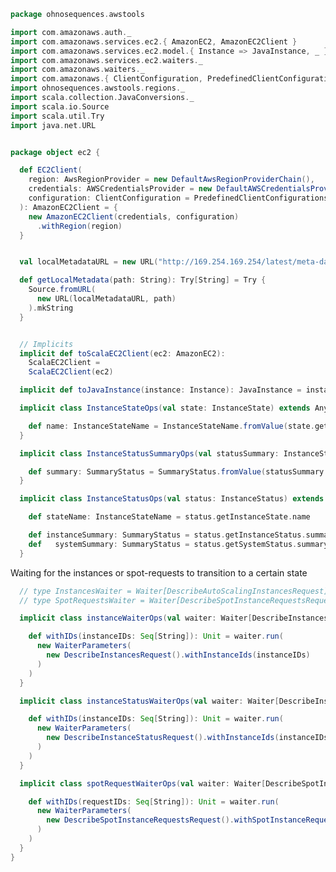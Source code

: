 
```scala
package ohnosequences.awstools

import com.amazonaws.auth._
import com.amazonaws.services.ec2.{ AmazonEC2, AmazonEC2Client }
import com.amazonaws.services.ec2.model.{ Instance => JavaInstance, _ }
import com.amazonaws.services.ec2.waiters._
import com.amazonaws.waiters._
import com.amazonaws.{ ClientConfiguration, PredefinedClientConfigurations }
import ohnosequences.awstools.regions._
import scala.collection.JavaConversions._
import scala.io.Source
import scala.util.Try
import java.net.URL


package object ec2 {

  def EC2Client(
    region: AwsRegionProvider = new DefaultAwsRegionProviderChain(),
    credentials: AWSCredentialsProvider = new DefaultAWSCredentialsProviderChain(),
    configuration: ClientConfiguration = PredefinedClientConfigurations.defaultConfig()
  ): AmazonEC2Client = {
    new AmazonEC2Client(credentials, configuration)
      .withRegion(region)
  }


  val localMetadataURL = new URL("http://169.254.169.254/latest/meta-data/")

  def getLocalMetadata(path: String): Try[String] = Try {
    Source.fromURL(
      new URL(localMetadataURL, path)
    ).mkString
  }


  // Implicits
  implicit def toScalaEC2Client(ec2: AmazonEC2):
    ScalaEC2Client =
    ScalaEC2Client(ec2)

  implicit def toJavaInstance(instance: Instance): JavaInstance = instance.asJava

  implicit class InstanceStateOps(val state: InstanceState) extends AnyVal {

    def name: InstanceStateName = InstanceStateName.fromValue(state.getName)
  }

  implicit class InstanceStatusSummaryOps(val statusSummary: InstanceStatusSummary) extends AnyVal {

    def summary: SummaryStatus = SummaryStatus.fromValue(statusSummary.getStatus)
  }

  implicit class InstanceStatusOps(val status: InstanceStatus) extends AnyVal {

    def stateName: InstanceStateName = status.getInstanceState.name

    def instanceSummary: SummaryStatus = status.getInstanceStatus.summary
    def   systemSummary: SummaryStatus = status.getSystemStatus.summary
  }
```

Waiting for the instances or spot-requests to transition to a certain state

```scala
  // type InstancesWaiter = Waiter[DescribeAutoScalingInstancesRequest]
  // type SpotRequestsWaiter = Waiter[DescribeSpotInstanceRequestsRequest]

  implicit class instanceWaiterOps(val waiter: Waiter[DescribeInstancesRequest]) extends AnyVal {

    def withIDs(instanceIDs: Seq[String]): Unit = waiter.run(
      new WaiterParameters(
        new DescribeInstancesRequest().withInstanceIds(instanceIDs)
      )
    )
  }

  implicit class instanceStatusWaiterOps(val waiter: Waiter[DescribeInstanceStatusRequest]) extends AnyVal {

    def withIDs(instanceIDs: Seq[String]): Unit = waiter.run(
      new WaiterParameters(
        new DescribeInstanceStatusRequest().withInstanceIds(instanceIDs)
      )
    )
  }

  implicit class spotRequestWaiterOps(val waiter: Waiter[DescribeSpotInstanceRequestsRequest]) extends AnyVal {

    def withIDs(requestIDs: Seq[String]): Unit = waiter.run(
      new WaiterParameters(
        new DescribeSpotInstanceRequestsRequest().withSpotInstanceRequestIds(requestIDs)
      )
    )
  }
}

```




[main/scala/ohnosequences/awstools/autoscaling/client.scala]: ../autoscaling/client.scala.md
[main/scala/ohnosequences/awstools/autoscaling/filters.scala]: ../autoscaling/filters.scala.md
[main/scala/ohnosequences/awstools/autoscaling/package.scala]: ../autoscaling/package.scala.md
[main/scala/ohnosequences/awstools/autoscaling/PurchaseModel.scala]: ../autoscaling/PurchaseModel.scala.md
[main/scala/ohnosequences/awstools/ec2/AMI.scala]: AMI.scala.md
[main/scala/ohnosequences/awstools/ec2/client.scala]: client.scala.md
[main/scala/ohnosequences/awstools/ec2/instances.scala]: instances.scala.md
[main/scala/ohnosequences/awstools/ec2/InstanceType-AMI.scala]: InstanceType-AMI.scala.md
[main/scala/ohnosequences/awstools/ec2/InstanceType.scala]: InstanceType.scala.md
[main/scala/ohnosequences/awstools/ec2/LaunchSpecs.scala]: LaunchSpecs.scala.md
[main/scala/ohnosequences/awstools/ec2/package.scala]: package.scala.md
[main/scala/ohnosequences/awstools/package.scala]: ../package.scala.md
[main/scala/ohnosequences/awstools/regions/aliases.scala]: ../regions/aliases.scala.md
[main/scala/ohnosequences/awstools/regions/package.scala]: ../regions/package.scala.md
[main/scala/ohnosequences/awstools/s3/address.scala]: ../s3/address.scala.md
[main/scala/ohnosequences/awstools/s3/client.scala]: ../s3/client.scala.md
[main/scala/ohnosequences/awstools/s3/package.scala]: ../s3/package.scala.md
[main/scala/ohnosequences/awstools/s3/transfers.scala]: ../s3/transfers.scala.md
[main/scala/ohnosequences/awstools/sns/client.scala]: ../sns/client.scala.md
[main/scala/ohnosequences/awstools/sns/package.scala]: ../sns/package.scala.md
[main/scala/ohnosequences/awstools/sns/subscribers.scala]: ../sns/subscribers.scala.md
[main/scala/ohnosequences/awstools/sns/topics.scala]: ../sns/topics.scala.md
[main/scala/ohnosequences/awstools/sqs/client.scala]: ../sqs/client.scala.md
[main/scala/ohnosequences/awstools/sqs/messages.scala]: ../sqs/messages.scala.md
[main/scala/ohnosequences/awstools/sqs/package.scala]: ../sqs/package.scala.md
[main/scala/ohnosequences/awstools/sqs/queues.scala]: ../sqs/queues.scala.md
[test/scala/ohnosequences/awstools/autoscaling.scala]: ../../../../../test/scala/ohnosequences/awstools/autoscaling.scala.md
[test/scala/ohnosequences/awstools/instanceTypes.scala]: ../../../../../test/scala/ohnosequences/awstools/instanceTypes.scala.md
[test/scala/ohnosequences/awstools/package.scala]: ../../../../../test/scala/ohnosequences/awstools/package.scala.md
[test/scala/ohnosequences/awstools/sqs.scala]: ../../../../../test/scala/ohnosequences/awstools/sqs.scala.md